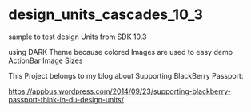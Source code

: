 design_units_cascades_10_3
==========================

sample to test design Units from SDK 10.3

using DARK Theme because colored Images are used to easy demo ActionBar Image Sizes

This Project belongs to my blog about Supporting BlackBerry Passport:

https://appbus.wordpress.com/2014/09/23/supporting-blackberry-passport-think-in-du-design-units/ 
